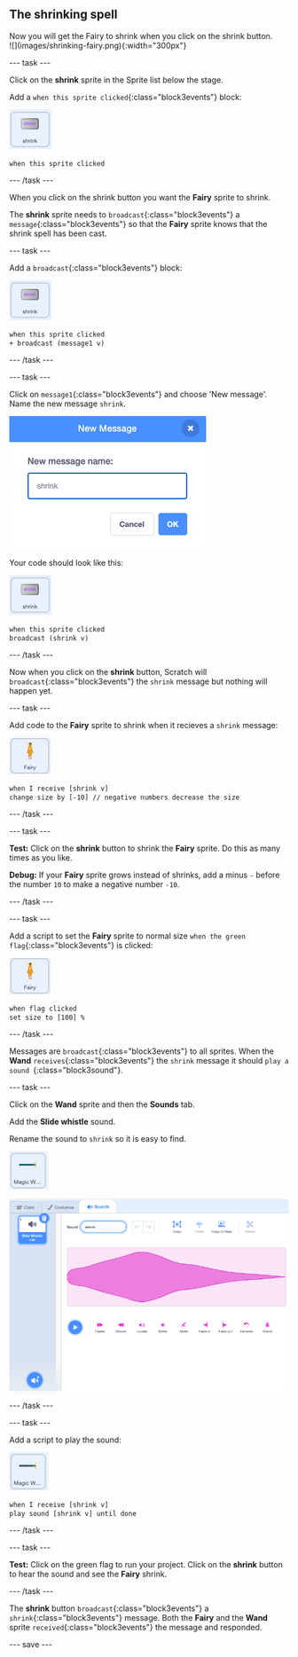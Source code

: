 ## The shrinking spell

<div style="display: flex; flex-wrap: wrap">
<div style="flex-basis: 200px; flex-grow: 1; margin-right: 15px;">
Now you will get the Fairy to shrink when you click on the shrink button.
</div>
<div>
![](images/shrinking-fairy.png){:width="300px"}
</div>
</div>

--- task ---

Click on the **shrink** sprite in the Sprite list below the stage. 

Add a `when this sprite clicked`{:class="block3events"} block:

![](images/shrink-icon.png)

```blocks3
when this sprite clicked
```

--- /task ---

When you click on the shrink button you want the **Fairy** sprite to shrink. 

The **shrink** sprite needs to `broadcast`{:class="block3events"} a `message`{:class="block3events"} so that the **Fairy** sprite knows that the shrink spell has been cast.

--- task ---

Add a `broadcast`{:class="block3events"} block:

![](images/shrink-icon.png)

```blocks3
when this sprite clicked
+ broadcast (message1 v)
```

--- /task ---

--- task ---

Click on `message1`{:class="block3events"} and choose 'New message'. Name the new message `shrink`.

![New message dialog with shrink entered.](images/new-message.png)

Your code should look like this:

![](images/shrink-icon.png)

```blocks3
when this sprite clicked
broadcast (shrink v)
```

--- /task ---

Now when you click on the **shrink** button, Scratch will `broadcast`{:class="block3events"} the `shrink` message but nothing will happen yet.

--- task ---

Add code to the **Fairy** sprite to shrink when it recieves a `shrink` message:

![](images/fairy-icon.png)

```blocks3
when I receive [shrink v]
change size by [-10] // negative numbers decrease the size
```
--- /task ---

--- task ---

**Test:** Click on the **shrink** button to shrink the **Fairy** sprite. Do this as many times as you like.

**Debug:** If your **Fairy** sprite grows instead of shrinks, add a minus `-` before the number `10` to make a negative number `-10`.

--- /task ---

--- task ---

Add a script to set the **Fairy** sprite to normal size `when the green flag`{:class="block3events"} is clicked:

![](images/fairy-icon.png)

```blocks3
when flag clicked
set size to [100] %
```
--- /task ---

Messages are `broadcast`{:class="block3events"} to all sprites. When the **Wand** `receives`{:class="block3events"} the `shrink` message it should `play a sound `{:class="block3sound"}.

--- task ---

Click on the **Wand** sprite and then the **Sounds** tab.

Add the **Slide whistle** sound.

Rename the sound to `shrink` so it is easy to find.

![](images/wand-sprite-icon.png)

![The Sounds tab with added slide whistle sound renamed to shrink in the Sound property.](images/slide-whistle.png)

--- /task ---

--- task ---

Add a script to play the sound:

![](images/wand-sprite-icon.png)

```blocks3
when I receive [shrink v]
play sound [shrink v] until done

```
--- /task ---

--- task ---

**Test:** Click on the green flag to run your project. Click on the **shrink** button to hear the sound and see the **Fairy** shrink.

--- /task ---

The **shrink** button `broadcast`{:class="block3events"} a `shrink`{:class="block3events"} message. Both the **Fairy** and the **Wand** sprite `received`{:class="block3events"} the message and responded.

--- save ---
